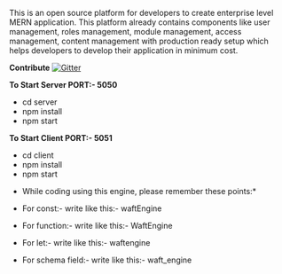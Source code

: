 This is an open source platform for developers to create enterprise level MERN application. This platform already contains components like user management, roles management, module management, access management, content management with production ready setup which helps developers to develop their application in minimum cost.

**Contribute**
[![Gitter](https://badges.gitter.im/waftengine/community.svg)](https://gitter.im/waftengine/community?utm_source=badge&utm_medium=badge&utm_campaign=pr-badge)

**To Start Server PORT:- 5050**

- cd server
- npm install
- npm start

**To Start Client PORT:- 5051**

- cd client
- npm install
- npm start

<!-- /********************************************************* -->

- While coding using this engine, please remember these points:\*

* For const:- write like this:- waftEngine
* For function:- write like this:- WaftEngine
* For let:- write like this:- waftengine
* For schema field:- write like this:- waft_engine

  <!-- **********************************************************/ -->
